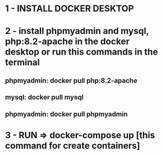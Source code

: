 # 1 - INSTALL DOCKER DESKTOP
# 2 - install phpmyadmin and mysql, php:8.2-apache in the docker desktop or run this commands in the terminal
  ## phpmyadmin: docker pull php:8.2-apache
  ## mysql: docker pull mysql
  ## phpmyadmin: docker pull phpmyadmin
# 3 - RUN => docker-compose up [this command for create containers]
